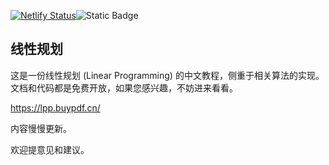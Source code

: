 [![Netlify Status](https://api.netlify.com/api/v1/badges/470d4630-e56b-434c-8e40-f5ad4f38cfe4/deploy-status)](https://app.netlify.com/sites/course-lpp/deploys)![Static Badge](https://img.shields.io/badge/python-3.12%2B-blue)


## 线性规划

这是一份线性规划 (Linear Programming) 的中文教程，侧重于相关算法的实现。 文档和代码都是免费开放，如果您感兴趣，不妨进来看看。

https://lpp.buypdf.cn/

内容慢慢更新。



欢迎提意见和建议。

